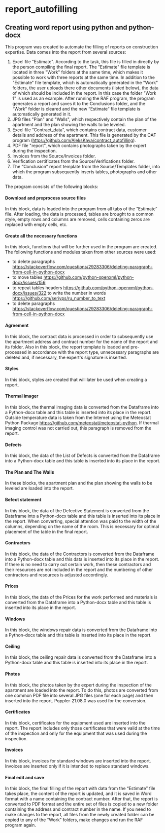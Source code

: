 # report_autofilling
## Creating word report using python and python-docx

This program was created to automate the filling of reports on construction expertise.
Data comes into the report from several sources:
1) Excel file "Estimate". According to the task, this file is filled in directly by the person compiling the final report. The "Estimate" file template is located in three "Work" folders at the same time, which makes it possible to work with three reports at the same time. In addition to the "Estimate" file template, which is automatically generated in the "Work" folders, the user uploads there other documents (listed below), the data of which should be included in the report. In this case the folder "Work 1" is used as an example.
After running the RAF program, the program generates a report and saves it to the Conclusions folder, and the “Work” folder is cleared and the new “Estimate” file template is automatically generated in it.
2) JPG files "Plan" and "Walls", which respectively contain the plan of the apartment and the plan showing the walls to be leveled.
3) Excel file “Contract_data”, which contains contract data, customer details and address of the apartment. This file is generated by the CAF program (https://github.com/AleksKava/contract_autofilling).
4) PDF file "report", which contains photographs taken by the expert during the inspection.
5) Invoices from the Source/Invoices folder.
6) Verification certificates from the Source/Verifications folder.
7) The “Conclusion” report template from the Source/Templates folder, into which the program subsequently inserts tables, photographs and other data.

The program consists of the following blocks:
#### Download and preprocess source files
In this block, data is loaded into the program from all tabs of the “Estimate” file. After loading, the data is processed, tables are brought to a common style, empty rows and columns are removed, cells containing zeros are replaced with empty cells, etc.

#### Create all the necessary functions
In this block, functions that will be further used in the program are created.
The following functions and modules taken from other sources were used:
- to delete paragraphs  https://stackoverflow.com/questions/29283306/deleting-paragraph-from-cell-in-python-docx
- to move tables  https://github.com/python-openxml/python-docx/issues/156
- to repeat tables headers  https://github.com/python-openxml/python-docx/issues/322 to write the number in words  https://github.com/seriyps/ru_number_to_text
- to delete paragraphs  https://stackoverflow.com/questions/29283306/deleting-paragraph-from-cell-in-python-docx

#### Agreement
In this block, the contract data is processed in order to subsequently use the apartment address and contract number for the name of the report and its folder.
Also in this block, the report template is loaded and pre-processed in accordance with the report type, unnecessary paragraphs are deleted and, if necessary, the expert's signature is inserted.

#### Styles
In this block, styles are created that will later be used when creating a report.

#### Thermal imager
In this block, the thermal imaging data is converted from the Dataframe into a Python-docx table and this table is inserted into its place in the report.
Outside temperature data is taken from the Internet using the Meteostat Python Package https://github.com/meteostat/meteostat-python.
If thermal imaging control was not carried out, this paragraph is removed from the report.

#### Defects
In this block, the data of the List of Defects is converted from the Dataframe into a Python-docx table and this table is inserted into its place in the report.

#### The Plan and The Walls
In these blocks, the apartment plan and the plan showing the walls to be leveled are loaded into the report.

#### Вefect statement
In this block, the data of the Defective Statement is converted from the Dataframe into a Python-docx table and this table is inserted into its place in the report. When converting, special attention was paid to the width of the columns, depending on the name of the room. This is necessary for optimal placement of the table in the final report.

#### Сontractors
In this block, the data of the Contractors is converted from the Dataframe into a Python-docx table and this data is inserted into its place in the report. If there is no need to carry out certain work, then these contractors and their resources are not included in the report and the numbering of other contractors and resources is adjusted accordingly.

#### Prices
In this block, the data of the Prices for the work performed and materials is converted from the Dataframe into a Python-docx table and this table is inserted into its place in the report.

#### Windows
In this block, the windows repair data is converted from the Dataframe into a Python-docx table and this table is inserted into its place in the report.

#### Ceiling
In this block, the ceiling repair data is converted from the Dataframe into a Python-docx table and this table is inserted into its place in the report.

#### Photos
In this block, the photos taken by the expert during the inspection of the apartment are loaded into the report. To do this, photos are converted from one common PDF file into several JPG files (one for each page) and then inserted into the report.
Poppler-21.08.0 was used for the conversion.

#### Certificates
In this block, certificates for the equipment used are inserted into the report. The report includes only those certificates that were valid at the time of the inspection and only for the equipment that was used during the inspection.

#### Invoices
In this block, invoices for standard windows are inserted into the report. Invoices are inserted only if it is intended to replace standard windows.

#### Final edit and save
In this block, the final filling of the report with data from the “Estimate” file takes place, the content of the report is updated, and it is saved in Word format with a name containing the contract number. After that, the report is converted to PDF format and the entire set of files is copied to a new folder containing the address and contract number in the name. If you need to make changes to the report, all files from the newly created folder can be copied to any of the “Work” folders, make changes and run the RAF program again.
